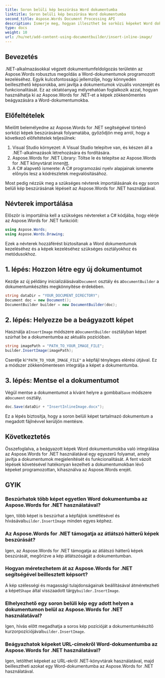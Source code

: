 ```yaml
---
title: Soron belüli kép beszúrása Word dokumentumba
linktitle: Soron belüli kép beszúrása Word dokumentumba
second_title: Aspose.Words Document Processing API
description: Ismerje meg, hogyan illeszthet be sorközi képeket Word dokumentumokba az Aspose.Words for .NET használatával. Lépésről lépésre, kódpéldákkal és GYIK-vel.
type: docs
weight: 10
url: /hu/net/add-content-using-documentbuilder/insert-inline-image/
---
```

## Bevezetés

.NET-alkalmazásokkal végzett dokumentumfeldolgozás területén az Aspose.Words robusztus megoldás a Word-dokumentumok programozott kezeléséhez. Egyik kulcsfontosságú jellemzője, hogy könnyedén beilleszthető képsorokba, ami javítja a dokumentumok vizuális vonzerejét és funkcionalitását. Ez az oktatóanyag mélyrehatóan foglalkozik azzal, hogyan használhatja ki az Aspose.Words for .NET-et a képek zökkenőmentes beágyazására a Word-dokumentumokba.

## Előfeltételek

Mielőtt belemélyedne az Aspose.Words for .NET segítségével történő sorközi képek beszúrásának folyamatába, győződjön meg arról, hogy a következő előfeltételek teljesülnek:

1. Visual Studio környezet: A Visual Studio telepítve van, és készen áll a .NET-alkalmazások létrehozására és fordítására.
2.  Aspose.Words for .NET Library: Töltse le és telepítse az Aspose.Words for .NET könyvtárat innen[itt](https://releases.aspose.com/words/net/).
3. A C# alapvető ismerete: A C# programozási nyelv alapjainak ismerete előnyös lesz a kódrészletek megvalósításához.

Most pedig nézzük meg a szükséges névterek importálásának és egy soron belüli kép beszúrásának lépéseit az Aspose.Words for .NET használatával.

## Névterek importálása

Először is importálnia kell a szükséges névtereket a C# kódjába, hogy elérje az Aspose.Words for .NET funkcióit:

```csharp
using Aspose.Words;
using Aspose.Words.Drawing;
```

Ezek a névterek hozzáférést biztosítanak a Word dokumentumok kezeléséhez és a képek kezeléséhez szükséges osztályokhoz és metódusokhoz.

## 1. lépés: Hozzon létre egy új dokumentumot

 Kezdje az új példány inicializálásával`Document` osztály és a`DocumentBuilder` a dokumentumkészítés megkönnyítése érdekében.

```csharp
string dataDir = "YOUR_DOCUMENT_DIRECTORY";
Document doc = new Document();
DocumentBuilder builder = new DocumentBuilder(doc);
```

## 2. lépés: Helyezze be a beágyazott képet

 Használja a`InsertImage` módszere a`DocumentBuilder` osztályban képet szúrhat be a dokumentumba az aktuális pozícióban.

```csharp
string imagePath = "PATH_TO_YOUR_IMAGE_FILE";
builder.InsertImage(imagePath);
```

 Cserélje ki`"PATH_TO_YOUR_IMAGE_FILE"` a képfájl tényleges elérési útjával. Ez a módszer zökkenőmentesen integrálja a képet a dokumentumba.

## 3. lépés: Mentse el a dokumentumot

 Végül mentse a dokumentumot a kívánt helyre a gombbal`Save` módszere a`Document` osztály.

```csharp
doc.Save(dataDir + "InsertInlineImage.docx");
```

Ez a lépés biztosítja, hogy a soron belüli képet tartalmazó dokumentum a megadott fájlnévvel kerüljön mentésre.

## Következtetés

Összefoglalva, a beágyazott képek Word dokumentumokba való integrálása az Aspose.Words for .NET használatával egy egyszerű folyamat, amely javítja a dokumentumok megjelenítését és funkcionalitását. A fent vázolt lépések követésével hatékonyan kezelheti a dokumentumokban lévő képeket programozottan, kihasználva az Aspose.Words erejét.

## GYIK

### Beszúrhatok több képet egyetlen Word dokumentumba az Aspose.Words for .NET használatával?
 Igen, több képet is beszúrhat a képfájlok ismétlésével és hívásával`builder.InsertImage` minden egyes képhez.

### Az Aspose.Words for .NET támogatja az átlátszó hátterű képek beszúrását?
Igen, az Aspose.Words for .NET támogatja az átlátszó hátterű képek beszúrását, megőrizve a kép átlátszóságát a dokumentumban.

### Hogyan méretezhetem át az Aspose.Words for .NET segítségével beillesztett képsort?
 A kép szélességi és magassági tulajdonságainak beállításával átméretezheti a képet`Shape` által visszaadott tárgy`builder.InsertImage`.

### Elhelyezhető egy soron belüli kép egy adott helyen a dokumentumon belül az Aspose.Words for .NET használatával?
 Igen, hívás előtt megadhatja a soros kép pozícióját a dokumentumkészítő kurzorpozíciójával`builder.InsertImage`.

### Beágyazhatok képeket URL-címekről Word-dokumentumba az Aspose.Words for .NET használatával?
Igen, letölthet képeket az URL-ekről .NET-könyvtárak használatával, majd beillesztheti azokat egy Word-dokumentumba az Aspose.Words for .NET használatával.
